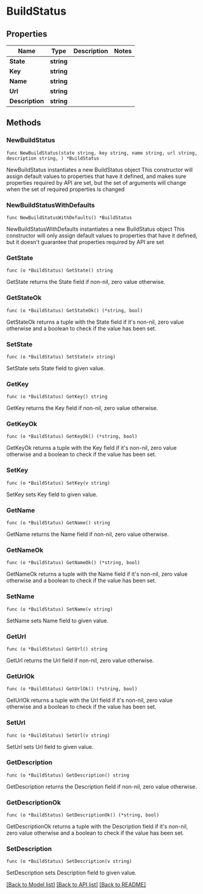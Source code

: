 # BuildStatus

## Properties

Name | Type | Description | Notes
------------ | ------------- | ------------- | -------------
**State** | **string** |  | 
**Key** | **string** |  | 
**Name** | **string** |  | 
**Url** | **string** |  | 
**Description** | **string** |  | 

## Methods

### NewBuildStatus

`func NewBuildStatus(state string, key string, name string, url string, description string, ) *BuildStatus`

NewBuildStatus instantiates a new BuildStatus object
This constructor will assign default values to properties that have it defined,
and makes sure properties required by API are set, but the set of arguments
will change when the set of required properties is changed

### NewBuildStatusWithDefaults

`func NewBuildStatusWithDefaults() *BuildStatus`

NewBuildStatusWithDefaults instantiates a new BuildStatus object
This constructor will only assign default values to properties that have it defined,
but it doesn't guarantee that properties required by API are set

### GetState

`func (o *BuildStatus) GetState() string`

GetState returns the State field if non-nil, zero value otherwise.

### GetStateOk

`func (o *BuildStatus) GetStateOk() (*string, bool)`

GetStateOk returns a tuple with the State field if it's non-nil, zero value otherwise
and a boolean to check if the value has been set.

### SetState

`func (o *BuildStatus) SetState(v string)`

SetState sets State field to given value.


### GetKey

`func (o *BuildStatus) GetKey() string`

GetKey returns the Key field if non-nil, zero value otherwise.

### GetKeyOk

`func (o *BuildStatus) GetKeyOk() (*string, bool)`

GetKeyOk returns a tuple with the Key field if it's non-nil, zero value otherwise
and a boolean to check if the value has been set.

### SetKey

`func (o *BuildStatus) SetKey(v string)`

SetKey sets Key field to given value.


### GetName

`func (o *BuildStatus) GetName() string`

GetName returns the Name field if non-nil, zero value otherwise.

### GetNameOk

`func (o *BuildStatus) GetNameOk() (*string, bool)`

GetNameOk returns a tuple with the Name field if it's non-nil, zero value otherwise
and a boolean to check if the value has been set.

### SetName

`func (o *BuildStatus) SetName(v string)`

SetName sets Name field to given value.


### GetUrl

`func (o *BuildStatus) GetUrl() string`

GetUrl returns the Url field if non-nil, zero value otherwise.

### GetUrlOk

`func (o *BuildStatus) GetUrlOk() (*string, bool)`

GetUrlOk returns a tuple with the Url field if it's non-nil, zero value otherwise
and a boolean to check if the value has been set.

### SetUrl

`func (o *BuildStatus) SetUrl(v string)`

SetUrl sets Url field to given value.


### GetDescription

`func (o *BuildStatus) GetDescription() string`

GetDescription returns the Description field if non-nil, zero value otherwise.

### GetDescriptionOk

`func (o *BuildStatus) GetDescriptionOk() (*string, bool)`

GetDescriptionOk returns a tuple with the Description field if it's non-nil, zero value otherwise
and a boolean to check if the value has been set.

### SetDescription

`func (o *BuildStatus) SetDescription(v string)`

SetDescription sets Description field to given value.



[[Back to Model list]](../README.md#documentation-for-models) [[Back to API list]](../README.md#documentation-for-api-endpoints) [[Back to README]](../README.md)


